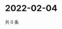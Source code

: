 # 2022-02-04

共 0 条

<!-- BEGIN WEIBO -->
<!-- 最后更新时间 Fri Feb 04 2022 02:17:14 GMT+0800 (China Standard Time) -->

<!-- END WEIBO -->
